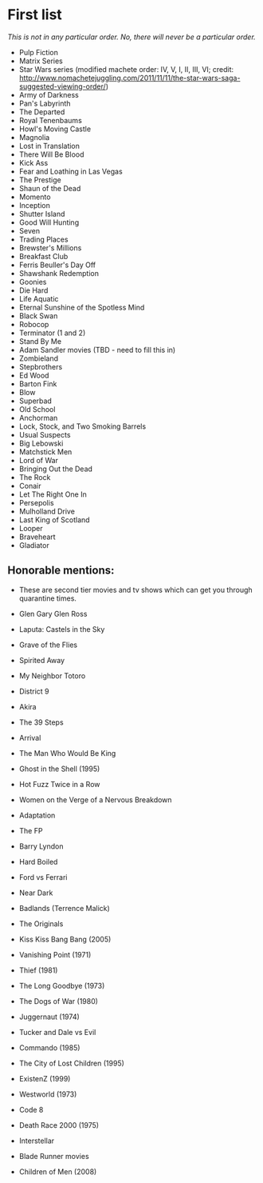 # First list
*This is not in any particular order. No, there will never be a particular order.*

* Pulp Fiction
* Matrix Series
* Star Wars series (modified machete order: IV, V, I, II, III, VI; credit: http://www.nomachetejuggling.com/2011/11/11/the-star-wars-saga-suggested-viewing-order/)
* Army of Darkness
* Pan's Labyrinth
* The Departed
* Royal Tenenbaums
* Howl's Moving Castle
* Magnolia
* Lost in Translation
* There Will Be Blood
* Kick Ass
* Fear and Loathing in Las Vegas
* The Prestige
* Shaun of the Dead
* Momento
* Inception
* Shutter Island
* Good Will Hunting
* Seven
* Trading Places
* Brewster's Millions
* Breakfast Club
* Ferris Beuller's Day Off
* Shawshank Redemption
* Goonies
* Die Hard
* Life Aquatic
* Eternal Sunshine of the Spotless Mind
* Black Swan
* Robocop
* Terminator (1 and 2)
* Stand By Me
* Adam Sandler movies (TBD - need to fill this in)
* Zombieland
* Stepbrothers
* Ed Wood
* Barton Fink
* Blow
* Superbad
* Old School
* Anchorman
* Lock, Stock, and Two Smoking Barrels
* Usual Suspects
* Big Lebowski
* Matchstick Men
* Lord of War
* Bringing Out the Dead
* The Rock
* Conair
* Let The Right One In
* Persepolis
* Mulholland Drive
* Last King of Scotland
* Looper
* Braveheart
* Gladiator

## Honorable mentions:
* These are second tier movies and tv shows which can get you through quarantine times.

* Glen Gary Glen Ross
* Laputa: Castels in the Sky
* Grave of the Flies
* Spirited Away
* My Neighbor Totoro
* District 9
* Akira
* The 39 Steps
* Arrival
* The Man Who Would Be King
* Ghost in the Shell (1995) 
* Hot Fuzz Twice in a Row
* Women on the Verge of a Nervous Breakdown
* Adaptation
* The FP
* Barry Lyndon
* Hard Boiled
* Ford vs Ferrari
* Near Dark
* Badlands (Terrence Malick)
* The Originals
* Kiss Kiss Bang Bang (2005)
* Vanishing Point (1971)
* Thief (1981)
* The Long Goodbye (1973)
* The Dogs of War (1980)
* Juggernaut (1974) 
* Tucker and Dale vs Evil
* Commando (1985)
* The City of Lost Children (1995)
* ExistenZ (1999)
* Westworld (1973)
* Code 8
* Death Race 2000 (1975)
* Interstellar
* Blade Runner movies 
* Children of Men (2008)
